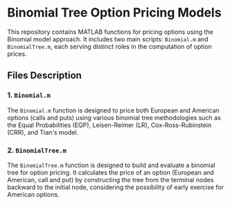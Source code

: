 # Binomial Tree Option Pricing Models

This repository contains MATLAB functions for pricing options using the Binomial model approach. It includes two main scripts: `Binomial.m` and `BinomialTree.m`, each serving distinct roles in the computation of option prices.

## Files Description

### 1. `Binomial.m`

The `Binomial.m` function is designed to price both European and American options (calls and puts) using various binomial tree methodologies such as the Equal Probabilities (EQP), Leisen-Reimer (LR), Cox-Ross-Rubinstein (CRR), and Tian's model. 

### 2. `BinomialTree.m`

The `BinomialTree.m` function is designed to build and evaluate a binomial tree for option pricing. It calculates the price of an option (European and American, call and put) by constructing the tree from the terminal nodes backward to the initial node, considering the possibility of early exercise for American options.
